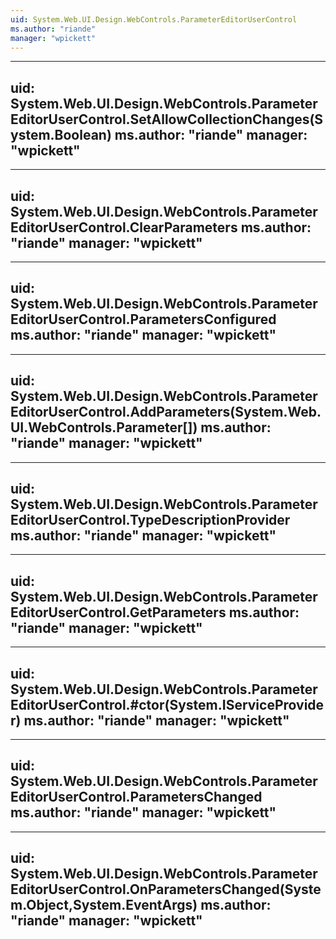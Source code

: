 ```yaml
---
uid: System.Web.UI.Design.WebControls.ParameterEditorUserControl
ms.author: "riande"
manager: "wpickett"
---
```


---
uid: System.Web.UI.Design.WebControls.ParameterEditorUserControl.SetAllowCollectionChanges(System.Boolean)
ms.author: "riande"
manager: "wpickett"
---

---
uid: System.Web.UI.Design.WebControls.ParameterEditorUserControl.ClearParameters
ms.author: "riande"
manager: "wpickett"
---

---
uid: System.Web.UI.Design.WebControls.ParameterEditorUserControl.ParametersConfigured
ms.author: "riande"
manager: "wpickett"
---

---
uid: System.Web.UI.Design.WebControls.ParameterEditorUserControl.AddParameters(System.Web.UI.WebControls.Parameter[])
ms.author: "riande"
manager: "wpickett"
---

---
uid: System.Web.UI.Design.WebControls.ParameterEditorUserControl.TypeDescriptionProvider
ms.author: "riande"
manager: "wpickett"
---

---
uid: System.Web.UI.Design.WebControls.ParameterEditorUserControl.GetParameters
ms.author: "riande"
manager: "wpickett"
---

---
uid: System.Web.UI.Design.WebControls.ParameterEditorUserControl.#ctor(System.IServiceProvider)
ms.author: "riande"
manager: "wpickett"
---

---
uid: System.Web.UI.Design.WebControls.ParameterEditorUserControl.ParametersChanged
ms.author: "riande"
manager: "wpickett"
---

---
uid: System.Web.UI.Design.WebControls.ParameterEditorUserControl.OnParametersChanged(System.Object,System.EventArgs)
ms.author: "riande"
manager: "wpickett"
---
